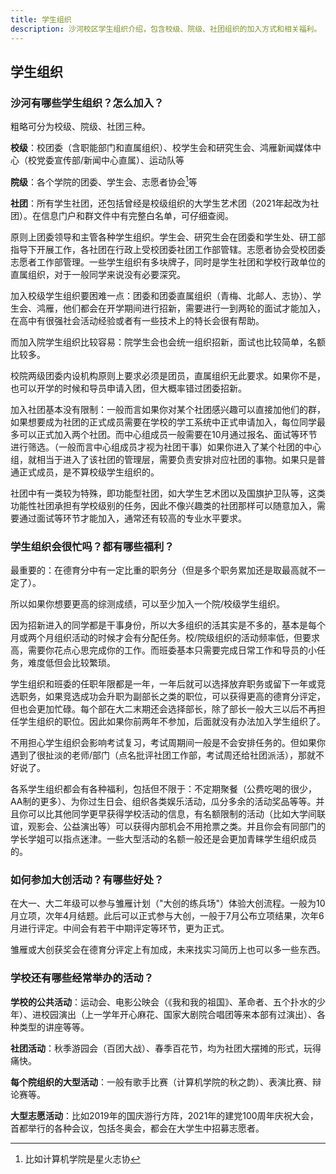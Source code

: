 ```yaml
---
title: 学生组织
description: 沙河校区学生组织介绍，包含校级、院级、社团组织的加入方式和相关福利。
---
```


## 学生组织

### 沙河有哪些学生组织？怎么加入？

粗略可分为校级、院级、社团三种。

**校级**：校团委（含职能部门和直属组织）、校学生会和研究生会、鸿雁新闻媒体中心（校党委宣传部/新闻中心直属）、运动队等

**院级**：各个学院的团委、学生会、志愿者协会[^1]等

[^1]: 比如计算机学院是星火志协

**社团**：所有学生社团，还包括曾经是校级组织的大学生艺术团（2021年起改为社团）。在信息门户和群文件中有完整白名单，可仔细查阅。

原则上团委领导和主管各种学生组织。学生会、研究生会在团委和学生处、研工部指导下开展工作，各社团在行政上受校团委社团工作部管辖。志愿者协会受校团委志愿者工作部管理。一些学生组织有多块牌子，同时是学生社团和学校行政单位的直属组织，对于一般同学来说没有必要深究。

加入校级学生组织要困难一点：团委和团委直属组织（青梅、北邮人、志协）、学生会、鸿雁，他们都会在开学期间进行招新，需要进行一到两轮的面试才能加入，在高中有很强社会活动经验或者有一些技术上的特长会很有帮助。

而加入院学生组织比较容易：院学生会也会统一组织招新，面试也比较简单，名额比较多。

校院两级团委内设机构原则上要求必须是团员，直属组织无此要求。如果你不是，也可以开学的时候和导员申请入团，但大概率错过团委招新。

加入社团基本没有限制：一般而言如果你对某个社团感兴趣可以直接加他们的群，如果想要成为社团的正式成员需要在学校的学工系统中正式申请加入，每位同学最多可以正式加入两个社团。而中心组成员一般需要在10月通过报名、面试等环节进行筛选。（一般而言中心组成员才视为社团干事）如果你进入了某个社团的中心组，就相当于进入了该社团的管理层，需要负责安排对应社团的事物。如果只是普通正式成员，是不算校级学生组织的。

社团中有一类较为特殊，即功能型社团，如大学生艺术团以及国旗护卫队等，这类功能性社团承担有学校级别的任务，因此不像兴趣类的社团那样可以随意加入，需要通过面试等环节才能加入，通常还有较高的专业水平要求。

### 学生组织会很忙吗？都有哪些福利？

最重要的：在德育分中有一定比重的职务分（但是多个职务累加还是取最高就不一定了）。

所以如果你想要更高的综测成绩，可以至少加入一个院/校级学生组织。

因为招新进入的同学都是干事身份，所以大多组织的活其实是不多的，基本是每个月或两个月组织活动的时候才会有分配任务。校/院级组织的活动频率低，但要求高，需要你花点心思完成你的工作。而班委基本只需要完成日常工作和导员的小任务，难度低但会比较繁琐。

学生组织和班委的任职年限都是一年，一年后就可以选择放弃职务或留下一年或竞选职务，如果竞选成功会升职为副部长之类的职位，可以获得更高的德育分评定，但也会更加忙碌。每个部在大二末期还会选择部长，除了部长一般大三以后不再担任学生组织的职位。因此如果你前两年不参加，后面就没有办法加入学生组织了。

不用担心学生组织会影响考试复习，考试周期间一般是不会安排任务的。但如果你遇到了很扯淡的老师/部门（点名批评社团工作部，考试周还给社团派活），那就不好说了。

各系学生组织都会有各种福利，包括但不限于：不定期聚餐（公费吃喝的很少，AA制的更多）、为你过生日会、组织各类娱乐活动，瓜分多余的活动奖品等等。并且你可以比其他同学更早获得学校活动的信息，有名额限制的活动（比如大学间联谊，观影会、公益演出等）可以获得内部机会不用抢票之类。并且你会有同部门的学长学姐可以指点迷津。一些大型活动的名额一般还是会更加青睐学生组织成员的。

### 如何参加大创活动？有哪些好处？

在大一、大二年级可以参与雏雁计划（"大创的练兵场"）体验大创流程。一般为10月立项，次年4月结题。此后可以正式参与大创，一般于7月公布立项结果，次年6月进行评定。中间会有若干中期评定等环节，更为正式。

雏雁或大创获奖会在德育分评定上有加成，未来找实习简历上也可以多一些东西。

### 学校还有哪些经常举办的活动？

**学校的公共活动**：运动会、电影公映会（《我和我的祖国》、革命者、五个扑水的少年）、进校园演出（上一学年开心麻花、国家大剧院合唱团等来本部有过演出）、各种类型的讲座等等。

**社团活动**：秋季游园会（百团大战）、春季百花节，均为社团大摆摊的形式，玩得痛快。

**每个院组织的大型活动**：一般有歌手比赛（计算机学院的秋之韵）、表演比赛、辩论赛等。

**大型志愿活动**：比如2019年的国庆游行方阵，2021年的建党100周年庆祝大会，首都举行的各种会议，包括冬奥会，都会在大学生中招募志愿者。
